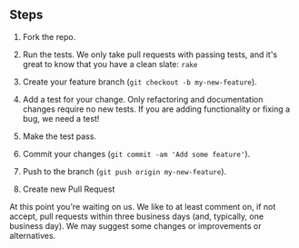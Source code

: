 ## Steps

1. Fork the repo.

2. Run the tests. We only take pull requests with passing tests, and it's great
to know that you have a clean slate: `rake`

3. Create your feature branch (`git checkout -b my-new-feature`).

4. Add a test for your change. Only refactoring and documentation changes
require no new tests. If you are adding functionality or fixing a bug, we need
a test!

5. Make the test pass.

6. Commit your changes (`git commit -am 'Add some feature'`).

7. Push to the branch (`git push origin my-new-feature`).

8. Create new Pull Request

At this point you're waiting on us. We like to at least comment on, if not
accept, pull requests within three business days (and, typically, one business
day). We may suggest some changes or improvements or alternatives.

